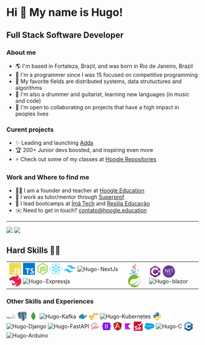# Hi 👋 My name is Hugo!

## Full Stack Software Developer
  
 ### About me
 
 * 🌎 I'm based in Fortaleza, Brazil, and was born in Rio de Janeiro, Brazil
 * 🌱 I'm a programmer since I was 15 focused on competitive programming
 * 🧠 My favorite fields are distributed systems, data strutuctures and algorithms
 * 🎸 I'm also a drummer and guitarist, learning new languages (in music and code)
 * 🤝 I'm open to collaborating on projects that have a high impact in peoples lives
 
 ### Curent projects

 * ✨ Leading and launching [Adda](https://github.com/adda-dev)
 * 🏆 200+ Junior devs boosted, and inspiring even more
 * ⚡ Check out some of my classes at [Hoogle Repositories](https://github.com/Hoogle-Education)
  <!-- * 🔥 Bootcamp(s) that I'm current leading: [Sharp Coders](https://github.com/imalearningplace-education/Sharp-Coders-bootcamp) and [Turma Raia Drogasil]() -->
 <!-- * 📺 I stream live coding and create content at [twitch.tv/hey_hoogle](https://www.twitch.tv/hey_hoogle) to [Hoogle Youtube Channel](https://www.youtube.com/@hooogle) -->
 
 ### Work and Where to find me
 
 * 🧑‍💻 I am a founder and teacher at [Hoogle Education](https://www.linkedin.com/company/hoogle)
 * 🍎 I work as tutor/mentor through [Superprof](https://www.linkedin.com/company/superprof)
 * 💼 I lead bootcamps at [Ímã Tech](https://github.com/imalearningplace-education) and [Resilia Educação](https://github.com/resilia-br)
 * ✉️ Need to get in touch? [contato@hoogle.education](mailto:contato@hoogle.education)
 
 <hr>
 
 <div style="align = center" >
   <img height="165em" src="https://github-readme-stats.vercel.app/api?username=hgrafa&show_icons=true&theme=tokyonight&include_all_commits=true&count_private=true&hide_border=true&hide_rank=true&hide=commits&custom_title=Stats"/>
<!--   <img height="140em" src="https://github-readme-stats.vercel.app/api/top-langs/?username=hgrafa&layout=compact&langs_count=7&theme=tokyonight&exclude_repo=beecrowd-solutions&hide_border=true&hide=makefile"/> -->
  <a href="github.com/hgrafa">
    <img height="165em" src="http://github-readme-streak-stats.herokuapp.com?user=hgrafa&theme=tokyonight&hide_border=true&fire=FF00E9" />
  </a>
<!--   <a href="github.com/hgrafa">
   <img height="260em" src="https://github-readme-activity-graph.vercel.app/graph?username=hgrafa&theme=github&hide_border=true&bg_color=1A1B27&color=628FDA&line=2BAEAE&point=FE00E8&custom_title=Commits%20Graph" alt="GitHub Commits Graph" /> 
 </a> -->
</div>

## Hard Skills 🧑‍💻

<div style="display: inline_block; align = center">
  <table>
    <tr>
      <td>
        <img align="center" alt="Hugo-JS" height="32" src="https://raw.githubusercontent.com/devicons/devicon/master/icons/javascript/javascript-plain.svg">
        <img align="center" alt="Hugo-TS" height="32" src="https://raw.githubusercontent.com/devicons/devicon/master/icons/typescript/typescript-plain.svg">
        <img align="center" alt="Hugo-NodeJs" height="32" src="https://raw.githubusercontent.com/devicons/devicon/master/icons/nodejs/nodejs-original.svg">
        <img align="center" alt="Hugo-React" height="32" src="https://raw.githubusercontent.com/devicons/devicon/master/icons/react/react-original.svg">
        <img align="center" alt="Hugo-Tailwind" height="32" src="https://raw.githubusercontent.com/devicons/devicon/master/icons/tailwindcss/tailwindcss-plain.svg">
        <img align="center" alt="Hugo-NextJs" width="32" src="https://raw.githubusercontent.com/danielcranney/readme-generator/main/public/icons/skills/nextjs-colored-dark.svg"/>
        <img align="center" alt="Hugo-NestJs" height="32" src="https://raw.githubusercontent.com/devicons/devicon/master/icons/nestjs/nestjs-plain.svg">
        <img align="center" alt="Hugo-Expressjs" height="32" src="https://raw.githubusercontent.com/danielcranney/readme-generator/main/public/icons/skills/express-colored-dark.svg">
      </td>
      <td>
        <img align="center" alt="Hugo-Java" height="32" src="https://raw.githubusercontent.com/devicons/devicon/master/icons/java/java-original.svg">
        <img align="center" alt="Hugo-Springboot" height="32" src="https://raw.githubusercontent.com/devicons/devicon/master/icons/spring/spring-original.svg">
      </td>
      <td>
        <img align="center" alt="Hugo-C#" height="32" src="https://raw.githubusercontent.com/devicons/devicon/master/icons/csharp/csharp-original.svg">   
        <img align="center" alt="Hugo-dotnetcore" height="32" src="https://raw.githubusercontent.com/devicons/devicon/master/icons/dotnetcore/dotnetcore-original.svg">
        <img align="center" alt="Hugo-blazor" height="36" style="margin-top: -20;" src="https://vectorwiki.com/images/kYNj1__blazor.svg">
      </td>
    </tr>
 </table> 
 
  
</div>
 
 ### Other Skills and Experiences
 <span>
  <img align="center" alt="Hugo-MySQL" height="25" src="https://raw.githubusercontent.com/devicons/devicon/master/icons/mysql/mysql-original-wordmark.svg">
  <img align="center" alt="Hugo-PostreSQL" height="25" src="https://raw.githubusercontent.com/devicons/devicon/master/icons/postgresql/postgresql-original.svg">
  <img align="center" alt="Hugo-MongoDB" height="25" src="https://raw.githubusercontent.com/devicons/devicon/master/icons/mongodb/mongodb-original.svg">
  <img align="center" alt="Hugo-Kafka" height="25" src="https://cdn.jsdelivr.net/gh/devicons/devicon/icons/apachekafka/apachekafka-original.svg" />
  <img align="center" alt="Hugo-Docker" height="25" src="https://raw.githubusercontent.com/devicons/devicon/master/icons/docker/docker-original.svg">
  <img align="center" alt="Hugo-AWS" height="25" src="https://raw.githubusercontent.com/devicons/devicon/master/icons/amazonwebservices/amazonwebservices-original.svg">
  <img align="center" alt="Hugo-Kubernetes" height="25" src="https://cdn.jsdelivr.net/gh/devicons/devicon/icons/kubernetes/kubernetes-plain.svg" />
  <img align="center" alt="Hugo-Python" height="25" src="https://raw.githubusercontent.com/devicons/devicon/master/icons/python/python-original.svg">
  <img align="center" alt="Hugo-Django" height="25" src="https://cdn.jsdelivr.net/gh/devicons/devicon/icons/django/django-plain.svg" />
  <img align="center" alt="Hugo-FastAPI" height="25" src="https://cdn.jsdelivr.net/gh/devicons/devicon/icons/fastapi/fastapi-original.svg" />
  <img align="center" alt="Hugo-Sass" height="25" src="https://raw.githubusercontent.com/devicons/devicon/master/icons/sass/sass-original.svg">
  <img align="center" alt="Hugo-Bootstrap" height="25" src="https://raw.githubusercontent.com/devicons/devicon/master/icons/bootstrap/bootstrap-original.svg">
  <img align="center" alt="Hugo-Angular" height="25" src="https://raw.githubusercontent.com/devicons/devicon/master/icons/angularjs/angularjs-original.svg">
  <img align="center" alt="Hugo-Kotlin" height="21" src="https://raw.githubusercontent.com/devicons/devicon/master/icons/kotlin/kotlin-original.svg">
  <img align="center" alt="Hugo-Selenium" height="25" src="https://raw.githubusercontent.com/devicons/devicon/master/icons/selenium/selenium-original.svg">
  <img align="center" alt="Hugo-Salesforce" height="27" src="https://raw.githubusercontent.com/devicons/devicon/master/icons/salesforce/salesforce-original.svg">
  <img align="center" alt="Hugo-C" height="25" src="https://cdn.jsdelivr.net/gh/devicons/devicon/icons/c/c-original.svg" />
  <img align="center" alt="Hugo-Cplusplus" height="25" src="https://raw.githubusercontent.com/devicons/devicon/master/icons/cplusplus/cplusplus-original.svg">
  <img align="center" alt="Hugo-Arduino" height="25" src="https://cdn.jsdelivr.net/gh/devicons/devicon/icons/arduino/arduino-original.svg" />
</span>
